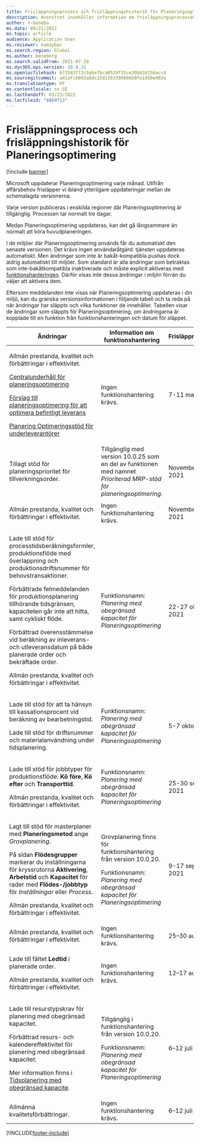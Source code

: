 ```yaml
---
title: Frisläppningsprocess och frisläppningshistorik för Planeringsoptimering
description: Avsnittet innehåller information om frisläppningsprocessen och frisläppninghistoriken för Planeringsoptimering.
author: t-benebo
ms.date: 09/21/2021
ms.topic: article
audience: Application User
ms.reviewer: kamaybac
ms.search.region: Global
ms.author: benebotg
ms.search.validFrom: 2021-07-28
ms.dyn365.ops.version: 10.0.21
ms.openlocfilehash: 673543ff2c9abefbca0529f35ce20bb26156acc4
ms.sourcegitcommit: ad1afc6893a8dc32d1363395666b0fe1d50e983a
ms.translationtype: HT
ms.contentlocale: sv-SE
ms.lasthandoff: 03/23/2022
ms.locfileid: "8469713"
---
```

# <a name="planning-optimization-release-process-and-release-history"></a>Frisläppningsprocess och frisläppningshistorik för Planeringsoptimering

[!include [banner](../../includes/banner.md)]

Microsoft uppdaterar Planeringsoptimering varje månad. Utifrån affärsbehov frisläpper vi ibland ytterligare uppdateringar mellan de schemalagda versionerna.

Varje version publiceras i enskilda regioner där Planeringsoptimering är tillgänglig. Processen tar normalt tre dagar.

Medan Planeringsoptimering uppdateras, kan det gå långsammare än normalt att köra huvudplaneringen.

I de miljöer där Planeringsoptimering används får du automatiskt den senaste versionen. Det krävs ingen användaråtgärd: tjänsten uppdateras automatiskt. Men ändringar som inte är bakåt-kompatibla pushas dock aldrig automatiskt till miljöer. Som standard är alla ändringar som betraktas som inte-bakåtkompatibla inaktiverade och måste explicit aktiveras med [funktionshanteringen](../../../fin-ops-core/fin-ops/get-started/feature-management/feature-management-overview.md). Därför visas inte dessa ändringar i miljön förrän du väljer att aktivera dem.

Eftersom meddelanden inte visas när Planeringsoptimering uppdateras i din miljö, kan du granska versionsinformationen i följande tabell och ta reda på när ändringar har släppts och vilka funktioner de innehåller. Tabellen visar de ändringar som släppts för Planeringsoptimering, om ändringarna är kopplade till en funktion från funktionshanteringen och datum för släppet.

| Ändringar | Information om funktionshantering | Frisläppningsdatum |
|---|---|---|
| <p>Allmän prestanda, kvalitet och förbättringar i effektivitet.<p>[Centralunderhåll för planeringsoptimering](../supply-chain-calendars-master-planning.md)<p>[Förslag till planeringsoptimering för att optimera befintligt leverans](../action-messages.md)<p>[Planering Optimeringsstöd för underleverantörer](../../production-control/manage-subcontract-work-production.md) | Ingen funktionshantering krävs. | 7-11 mars 2022 |
| <p>Tillagt stöd för planeringsprioritet för tillverkningsorder. | Tillgänglig med version 10.0.25 som en del av funktionen med namnet *Prioriterad MRP-stöd för planeringsoptimering*. | November 12-18, 2021 |
| <p>Allmän prestanda, kvalitet och förbättringar i effektivitet. | Ingen funktionshantering krävs. | November 12-18, 2021 |
| <p>Lade till stöd för processtidsberäkningsformler, produktionsflöde med överlappning och produktionsdriftsnummer för behovstransaktioner.</p><p>Förbättrade felmeddelanden för produktionsplanering tillhörande tidsgränsen, kapaciteten går inte att hitta, samt cykliskt flöde.</p><p>Förbättrad överensstämmelse vid beräkning av inleverans- och utleveransdatum på både planerade order och bekräftade order.</p><p>Allmän prestanda, kvalitet och förbättringar i effektivitet. | Funktionsnamn: *Planering med obegränsad kapacitet för Planeringsoptimering* | 22-27 oktober 2021 |
| <p>Lade till stöd för att ta hänsyn till kassationsprocent vid beräkning av bearbetningstid.</p><p>Lade till stöd för driftsnummer och materialanvändning under tidsplanering. | Funktionsnamn: *Planering med obegränsad kapacitet för Planeringsoptimering* | 5-7 oktober 2021 |
| <p>Lade till stöd för jobbtyper för produktionsflöde: **Kö före**, **Kö efter** och **Transporttid**.</p><p>Allmän prestanda, kvalitet och förbättringar i effektivitet. | Funktionsnamn: *Planering med obegränsad kapacitet för Planeringsoptimering* | 25-30 september 2021 |
| <p>Lagt till stöd för masterplaner med **Planeringsmetod** ange *Grovplanering*.</p><p>På sidan **Flödesgrupper** markerar du inställningarna för kryssrutorna **Aktivering**, **Arbetstid** och **Kapacitet** för rader med **Flödes-/jobbtyp** för *Inställningar* eller *Process*. </p><p>Allmän prestanda, kvalitet och förbättringar i effektivitet. | <p>Grovplanering finns för funktionshantering från version 10.0.20.</p><p>Funktionsnamn: *Planering med obegränsad kapacitet för Planeringsoptimering*</p>  | 9-17 september 2021 |
| Allmän prestanda, kvalitet och förbättringar i effektivitet. | Ingen funktionshantering krävs. | 25–30 augusti 2021 |
| <p>Lade till fältet **Ledtid** i planerade order.</p><p>Allmän prestanda, kvalitet och förbättringar i effektivitet.</p> | Ingen funktionshantering krävs. | 12–17 augusti 2021 |
| <p>Lade till resurstypskrav för planering med obegränsad kapacitet.</p><p>Förbättrad resurs- och kalendereffektivitet för planering med obegränsad kapacitet.</p><p>Mer information finns i [Tidsplanering med obegränsad kapacite](infinite-capacity-planning.md). | <p>Tillgänglig i funktionshantering från version 10.0.20.</p><p>Funktionsnamn: *Planering med obegränsad kapacitet för Planeringsoptimering*</p> | 6–12 juli 2021 |
| Allmänna kvalitetsförbättringar. | Ingen funktionshantering krävs. | 6–12 juli 2021 |

[!INCLUDE[footer-include](../../../includes/footer-banner.md)]
